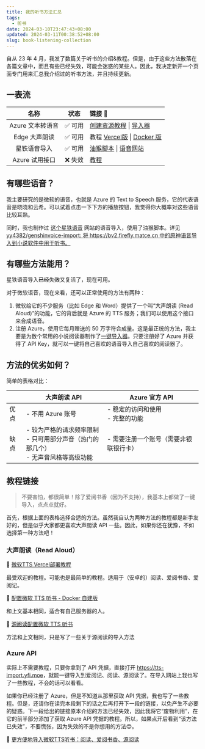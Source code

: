 ```yaml
---
title: 我的听书方法汇总
tags:
  - 听书
date: 2024-03-10T23:47:43+08:00
updated: 2024-03-11T00:38:52+08:00
slug: book-listening-collection
---
```


自从 23 年 4 月，我发了数篇关于听书的介绍&教程。但是，由于这些方法散落在各篇文章中，而且有些已经失效，可能会迷惑的某些人。因此，我决定新开一个页面专门用来汇总我介绍过的听书方法，并且持续更新。

## 一表流

| 名称 | 状态 | 链接 🔗 |
|:----:|:----:|:------ |
| Azure 文本转语音 | ✅ 可用 | [创建资源教程](/post/azure-tts-trial#使用官方-api创建资源导入软件) \| [导入器](https://tts-importer.yfi.moe) |
| Edge 大声朗读 | ✅ 可用 | 教程 [Vercel版](/post/ifreetime-mstts-vercel) \| [Docker 版](/post/ifreetime-mstts-selfhost) |
| 星铁语音导入 | ✅ 可用 | [油猴脚本](https://github.com/yy4382/genshinvoice-import) \| [语音网站](https://bv2.firefly.matce.cn/) |
| Azure 试用接口 | ❌ 失效 | [教程](/post/azure-tts-trial) |

## 有哪些语音？

我主要研究的是微软的语音，也就是 Azure 的 Text to Speech 服务，它的代表语音是晓晓和云希。可以试着点击一下下方的播放按钮，我觉得你大概率对这些语音比较耳熟。

同时，我也制作过 [这个星铁语音](https://bv2.firefly.matce.cn/) 网站的语音导入，使用了油猴脚本。详见 [yy4382/genshinvoice-import: 将 https://bv2.firefly.matce.cn 中的原神语音导入到小说软件中用于听书。](https://github.com/yy4382/genshinvoice-import)

## 有哪些方法能用？

星铁语音导入~~已经失效~~又复活了，现在可用。

对于微软语音，现在来看，还可以正常使用的方法有两种：

1. 微软给它的不少服务（比如 Edge 和 Word）提供了一个叫“大声朗读 (Read Aloud)”的功能，它的背后就是 Azure 的 TTS 服务；我们可以使用这个接口来合成语音。
2. 注册 Azure，使用它每月赠送的 50 万字符合成量。这是最正统的方法，我主要是为数个常用的小说阅读器制作了[一键导入器](https://tts-importer.yfi.moe)。只要注册好了 Azure 并获得了 API Key，就可以一键将自己喜欢的语音导入自己喜欢的阅读器了。

## 方法的优劣如何？

简单的表格对比：

|      | 大声朗读 API                                                 | Azure 官方 API                         |
| ---- | ------------------------------------------------------------ | -------------------------------------- |
| 优点 | - 不用 Azure 账号                                            | - 稳定的访问和使用<br>- 完整的功能     |
| 缺点 | - 较为严格的请求频率限制<br>- 只可用部分声音（热门的那几个）<br>- 无声音风格等高级功能 | - 需要注册一个账号（需要非银联银行卡） |

## 教程链接

> 不要害怕，都很简单！除了爱阅书香（因为不支持），我基本上都做了一键导入，点点点就好。

首先，根据上面的表格选择合适的方法。虽然我自认为两种方法的教程都是新手友好的，但是似乎大家都更喜欢大声朗读 API 一些。因此，如果你还在犹豫，不如选择第一种方法吧！

### 大声朗读（Read Aloud）

🔗 [微软TTS Vercel部署教程](/post/ifreetime-mstts-vercel)

最受欢迎的教程。可能也是最简单的教程。适用于（安卓的）阅读、爱阅书香、爱阅记。

🔗 [配置微软 TTS 听书 - Docker 自建版](/post/ifreetime-mstts-selfhost)

和上文基本相同，适合有自己服务器的人。

🔗 [源阅读配置微软 TTS 听书](/post/sourcereader-mstts)

方法和上文相同，只是写了一些关于源阅读的导入方法

### Azure API

实际上不需要教程，只要你拿到了 API 凭据，直接打开 <https://tts-import.yfi.moe>，就能一键导入到爱阅记、阅读、源阅读了。在导入网站上我也写了一些教程，不会的话可以看看。

如果你已经注册了 Azure，但是不知道从那里获取 API 凭据，我也写了一些教程。但是，还请你在读完本段剩下的话之后再打开下一段的链接，以免产生不必要的疑惑。下一段给出的链接原本介绍的方法已经失效，因此我将它“废物利用”，在它的前半部分添加了获取 Azure API 凭据的教程。所以，如果点开后看到“该方法已失效”，不要慌张，因为失效的不是你想用的方法😊。

🔗 [更方便地导入微软TTS听书：阅读、爱阅书香、源阅读](/post/azure-tts-trial)
